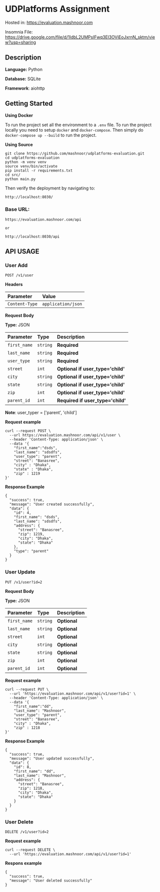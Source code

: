 # UDPlatforms Assignment

Hosted in: https://evaluation.mashnoor.com

Insomnia File: https://drive.google.com/file/d/1IdbL2UMPsIFwq3El3OViEoJxrnN_sktm/view?usp=sharing

## Description

**Language:** Python

**Database:** SQLite

**Framework**: aiohttp

## Getting Started

**Using Docker**

To run the project set all the environment to a `.env` file. To run the project locally you need to setup `docker` and `docker-compose`.
 Then simply do `docker-compose up --build` to run the project. 



**Using Source**
```sh=
git clone https://github.com/mashnoor/udplatforms-evaluation.git
cd udplatforms-evaluation
python -m venv venv
source venv/bin/activate
pip install -r requirements.txt
cd src/
python main.py
```


Then verify the deployment by navigating to:

```sh
http://localhost:8030/
```


### Base URL:
```
https://evaluation.mashnoor.com/api

or

http://localhost:8030/api
```

## API USAGE
### User Add
```http
POST /v1/user
```
**Headers**

| Parameter | Value | 
| :--- | :--- 
| `Content-Type` | `application/json` | 
**Request Body**

**Type:** 
JSON

| Parameter | Type | Description |
| :--- | :--- | :--- |
| `first_name` | `string` | **Required** |
| `last_name` | `string` | **Required** |
| `user_type` | `string` | **Required** |
| `street` | `int` | **Optional if user_type='child'** |
| `city` | `string` | **Optional if user_type='child'** |
| `state` | `string` | **Optional if user_type='child'** |
| `zip` | `int` | **Optional if user_type='child'** |
| `parent_id` | `int` | **Required if user_type='child'** |
**Note**: user_typer = ['parent', 'child']

**Request example**
```json=
curl --request POST \
  --url https://evaluation.mashnoor.com/api/v1/user \
  --header 'Content-Type: application/json' \
  --data '{
	"first_name":"dsds",
	"last_name": "sdsdfs",
	"user_type": "parent",
	"street": "Banasree",
	"city" : "Dhaka",
	"state" : "Dhaka",
	"zip" : 1219
}'
```

**Response Example**
```json=
{
  "success": true,
  "message": "User created successfully",
  "data": {
    "id": 4,
    "first_name": "dsds",
    "last_name": "sdsdfs",
    "address": {
      "street": "Banasree",
      "zip": 1219,
      "city": "Dhaka",
      "state": "Dhaka"
    },
    "type": "parent"
  }
}
```
### User Update
```http
PUT /v1/user?id=2
```
**Request Body**

**Type:**
JSON

| Parameter | Type | Description |
| :--- | :--- | :--- |
| `first_name` | `string` | **Optional** |
| `last_name` | `string` | **Optional** |
| `street` | `int` | **Optional** |
| `city` | `string` | **Optional** |
| `state` | `string` | **Optional** |
| `zip` | `int` | **Optional** |
| `parent_id` | `int` | **Optional** |


**Request example**
```json=
curl --request PUT \
  --url 'https://evaluation.mashnoor.com/api/v1/user?id=1' \
  --header 'Content-Type: application/json' \
  --data '{
	"first_name":"dd",
	"last_name": "Mashnoor",
	"user_type": "parent",
	"street": "Banasree",
	"city" : "Dhaka",
	"zip" : 1218
}'
```

**Response Example**
```json=
{
  "success": true,
  "message": "User updated successfully",
  "data": {
    "id": 8,
    "first_name": "dd",
    "last_name": "Mashnoor",
    "address": {
      "street": "Banasree",
      "zip": 1218,
      "city": "Dhaka",
      "state": "Dhaka"
    }
  }
}
```

### User Delete
```http
DELETE /v1/user?id=2
```

**Request example**
```json=
curl --request DELETE \
  --url 'https://evaluation.mashnoor.com/api/v1/user?id=1'
```

**Respons example**
```json=
{
  "success": true,
  "message": "User deleted successfully"
}
```

